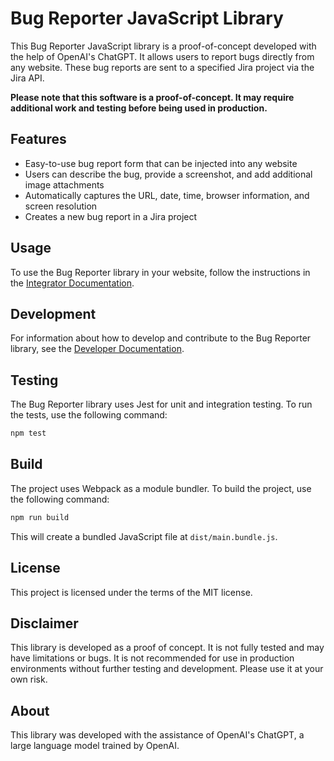# Bug Reporter JavaScript Library

This Bug Reporter JavaScript library is a proof-of-concept developed with the help of OpenAI's ChatGPT. It allows users to report bugs directly from any website. These bug reports are sent to a specified Jira project via the Jira API.

**Please note that this software is a proof-of-concept. It may require additional work and testing before being used in production.**

## Features

- Easy-to-use bug report form that can be injected into any website
- Users can describe the bug, provide a screenshot, and add additional image attachments
- Automatically captures the URL, date, time, browser information, and screen resolution
- Creates a new bug report in a Jira project

## Usage

To use the Bug Reporter library in your website, follow the instructions in the [Integrator Documentation](/docs/integrator-documentation.md).

## Development

For information about how to develop and contribute to the Bug Reporter library, see the [Developer Documentation](/docs/developer-documentation.md).

## Testing

The Bug Reporter library uses Jest for unit and integration testing. To run the tests, use the following command:

```sh
npm test
```

## Build

The project uses Webpack as a module bundler. To build the project, use the following command:

```sh
npm run build
```

This will create a bundled JavaScript file at `dist/main.bundle.js`.

## License

This project is licensed under the terms of the MIT license.

## Disclaimer

This library is developed as a proof of concept. It is not fully tested and may have limitations or bugs. It is not recommended for use in production environments without further testing and development. Please use it at your own risk.

## About

This library was developed with the assistance of OpenAI's ChatGPT, a large language model trained by OpenAI.
